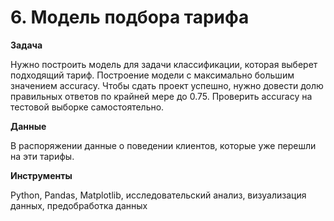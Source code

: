 # 6. Модель подбора тарифа

**Задача**

Нужно построить модель для задачи классификации, которая выберет подходящий тариф. Построение модели с максимально большим значением accuracy. Чтобы сдать проект успешно, нужно довести долю правильных ответов по крайней мере до 0.75. Проверить accuracy на тестовой выборке самостоятельно.

**Данные**

В распоряжении данные о поведении клиентов, которые уже перешли на эти тарифы.

**Инструменты**

Python, Pandas, Matplotlib, исследовательский анализ, визуализация данных, предобработка данных
